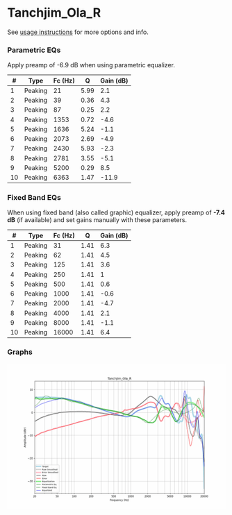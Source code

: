 # Tanchjim_Ola_R
See [usage instructions](https://github.com/jaakkopasanen/AutoEq#usage) for more options and info.

### Parametric EQs
Apply preamp of -6.9 dB when using parametric equalizer.

|   # | Type    |   Fc (Hz) |    Q |   Gain (dB) |
|-----|---------|-----------|------|-------------|
|   1 | Peaking |        21 | 5.99 |         2.1 |
|   2 | Peaking |        39 | 0.36 |         4.3 |
|   3 | Peaking |        87 | 0.25 |         2.2 |
|   4 | Peaking |      1353 | 0.72 |        -4.6 |
|   5 | Peaking |      1636 | 5.24 |        -1.1 |
|   6 | Peaking |      2073 | 2.69 |        -4.9 |
|   7 | Peaking |      2430 | 5.93 |        -2.3 |
|   8 | Peaking |      2781 | 3.55 |        -5.1 |
|   9 | Peaking |      5200 | 0.29 |         8.5 |
|  10 | Peaking |      6363 | 1.47 |       -11.9 |

### Fixed Band EQs
When using fixed band (also called graphic) equalizer, apply preamp of **-7.4 dB** (if available) and set gains manually with these parameters.

|   # | Type    |   Fc (Hz) |    Q |   Gain (dB) |
|-----|---------|-----------|------|-------------|
|   1 | Peaking |        31 | 1.41 |         6.3 |
|   2 | Peaking |        62 | 1.41 |         4.5 |
|   3 | Peaking |       125 | 1.41 |         3.6 |
|   4 | Peaking |       250 | 1.41 |         1   |
|   5 | Peaking |       500 | 1.41 |         0.6 |
|   6 | Peaking |      1000 | 1.41 |        -0.6 |
|   7 | Peaking |      2000 | 1.41 |        -4.7 |
|   8 | Peaking |      4000 | 1.41 |         2.1 |
|   9 | Peaking |      8000 | 1.41 |        -1.1 |
|  10 | Peaking |     16000 | 1.41 |         6.4 |

### Graphs
![](./Tanchjim_Ola_R.png)
